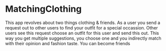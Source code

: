 # MatchingClothing

This app revolves about two things clothing & friends. As a user you send a request out to other users to find your outfit for a special occassion. Other users see this request choose an outfit for this user and send this out. This way you get multiple suggestions, you choose one and you indirectly match with their opinion and fashion taste. You can become friends
